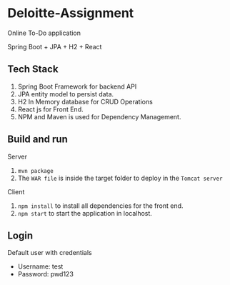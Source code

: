 # Deloitte-Assignment

Online To-Do application 

Spring Boot + JPA + H2 + React
 
 ## Tech Stack 
 
  1. Spring Boot Framework for backend API
  2. JPA entity model to persist data.
  2. H2 In Memory database for CRUD Operations
  3. React js for Front End.
  4. NPM and Maven is used for Dependency Management.
  
 ## Build and run 
 
 Server
 1. `mvn package`
 2. The `WAR file` is inside the target folder to deploy in the `Tomcat server`
  
 Client 
 1. `npm install` to install all dependencies for the front end.
 2. `npm start` to start the application in localhost.
 
 
 ## Login 
 Default user with credentials 
 - Username: test
 - Password: pwd123

